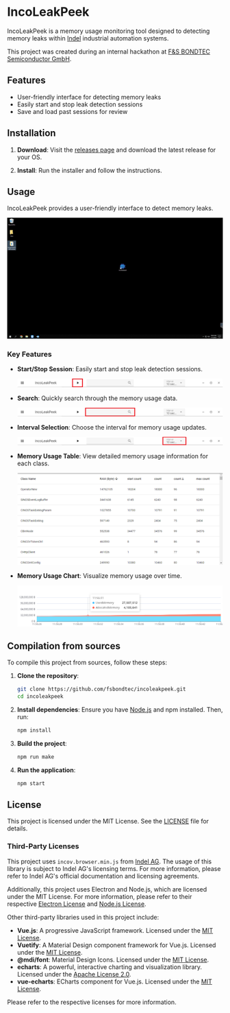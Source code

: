 # IncoLeakPeek

IncoLeakPeek is a memory usage monitoring tool designed to detecting memory leaks within [Indel](https://www.indel.ch) industrial automation systems.

This project was created during an internal hackathon at [F&S BONDTEC Semiconductor GmbH](https://www.fsbondtec.at/).

## Features

- User-friendly interface for detecting memory leaks
- Easily start and stop leak detection sessions
- Save and load past sessions for review

## Installation

1. **Download**:
    Visit the [releases page](https://github.com/fsbondtec/incoleakpeek/releases) and download the latest release for your OS.

2. **Install**:
    Run the installer and follow the instructions.

## Usage

IncoLeakPeek provides a user-friendly interface to detect memory leaks.

![Usage](doc/assets/usage.gif)

### Key Features

- **Start/Stop Session**: Easily start and stop leak detection sessions.

  ![StartStop](doc/assets/startstop.png)

- **Search**: Quickly search through the memory usage data.

  ![Search](doc/assets/search.png)

- **Interval Selection**: Choose the interval for memory usage updates.

  ![Interval](doc/assets/interval.png)

- **Memory Usage Table**: View detailed memory usage information for each class.

  ![Table](doc/assets/table.png)

- **Memory Usage Chart**: Visualize memory usage over time.

  ![Chart](doc/assets/chart.png)

## Compilation from sources

To compile this project from sources, follow these steps:

1. **Clone the repository**:
    ```sh
    git clone https://github.com/fsbondtec/incoleakpeek.git
    cd incoleakpeek
    ```

2. **Install dependencies**:
    Ensure you have [Node.js](https://nodejs.org/) and npm installed. Then, run:
    ```sh
    npm install
    ```

3. **Build the project**:
    ```sh
    npm run make
    ```

4. **Run the application**:
    ```sh
    npm start
    ```

## License

This project is licensed under the MIT License. See the [LICENSE](https://github.com/fsbondtec/incoleakpeek/blob/main/LICENSE) file for details.

### Third-Party Licenses

This project uses `incov.browser.min.js` from [Indel AG](https://www.indel.ch). The usage of this library is subject to Indel AG's licensing terms. For more information, please refer to Indel AG's official documentation and licensing agreements.

Additionally, this project uses Electron and Node.js, which are licensed under the MIT License. For more information, please refer to their respective [Electron License](https://github.com/electron/electron/blob/main/LICENSE) and [Node.js License](https://github.com/nodejs/node/blob/main/LICENSE).

Other third-party libraries used in this project include:

- **Vue.js**: A progressive JavaScript framework. Licensed under the [MIT License](https://github.com/vuejs/vue/blob/main/LICENSE).
- **Vuetify**: A Material Design component framework for Vue.js. Licensed under the [MIT License](https://github.com/vuetifyjs/vuetify/blob/master/LICENSE).
- **@mdi/font**: Material Design Icons. Licensed under the [MIT License](https://github.com/Templarian/MaterialDesign-Webfont/blob/master/LICENSE).
- **echarts**: A powerful, interactive charting and visualization library. Licensed under the [Apache License 2.0](https://github.com/apache/echarts/blob/master/LICENSE).
- **vue-echarts**: ECharts component for Vue.js. Licensed under the [MIT License](https://github.com/ecomfe/vue-echarts/blob/main/LICENSE).

Please refer to the respective licenses for more information.

